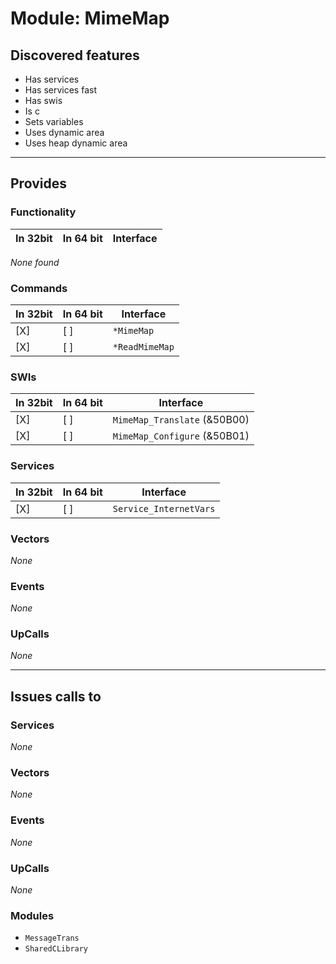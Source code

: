 # Module: MimeMap

## Discovered features


* Has services
* Has services fast
* Has swis
* Is c
* Sets variables
* Uses dynamic area
* Uses heap dynamic area

---

## Provides

### Functionality

| In 32bit | In 64 bit | Interface |
|----------|-----------|-----------|

*None found*

### Commands


| In 32bit | In 64 bit | Interface |
|----------|-----------|-----------|
| [X]      | [ ]       | `*MimeMap` |
| [X]      | [ ]       | `*ReadMimeMap` |


### SWIs


| In 32bit | In 64 bit | Interface |
|----------|-----------|-----------|
| [X]      | [ ]       | `MimeMap_Translate` (&50B00) |
| [X]      | [ ]       | `MimeMap_Configure` (&50B01) |


### Services


| In 32bit | In 64 bit | Interface |
|----------|-----------|-----------|
| [X]      | [ ]       | `Service_InternetVars` |


### Vectors


*None*


### Events


*None*


### UpCalls


*None*


---

## Issues calls to

### Services


*None*


### Vectors


*None*


### Events


*None*


### UpCalls


*None*


### Modules


* `MessageTrans`
* `SharedCLibrary`


